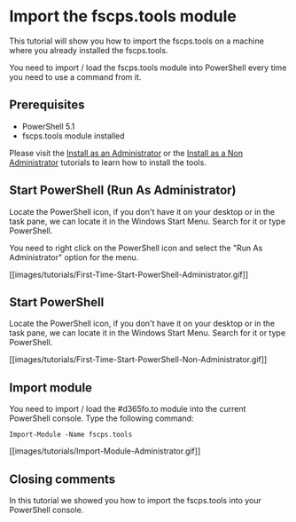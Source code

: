 ﻿# **Import the fscps.tools module**

This tutorial will show you how to import the fscps.tools on a machine where you already installed the fscps.tools. 

You need to import / load the fscps.tools module into PowerShell every time you need to use a command from it.

## **Prerequisites**
* PowerShell 5.1
* fscps.tools module installed

Please visit the [Install as an Administrator](https://github.com/fscpscollaborative/fscps.tools/wiki/Tutorial-Install-Administrator) or the [Install as a Non Administrator](https://github.com/fscpscollaborative/fscps.tools/wiki/Tutorial-Install-Non-Administrator) tutorials to learn how to install the tools.

## **Start PowerShell (Run As Administrator)**
Locate the PowerShell icon, if you don't have it on your desktop or in the task pane, we can locate it in the Windows Start Menu. Search for it or type PowerShell.

You need to right click on the PowerShell icon and select the "Run As Administrator" option for the menu.

[[images/tutorials/First-Time-Start-PowerShell-Administrator.gif]]

## **Start PowerShell**
Locate the PowerShell icon, if you don't have it on your desktop or in the task pane, we can locate it in the Windows Start Menu. Search for it or type PowerShell.

[[images/tutorials/First-Time-Start-PowerShell-Non-Administrator.gif]]

## **Import module**
You need to import / load the #d365fo.to module into the current PowerShell console. Type the following command:

```
Import-Module -Name fscps.tools
```

[[images/tutorials/Import-Module-Administrator.gif]]

## **Closing comments**
In this tutorial we showed you how to import the fscps.tools into your PowerShell console.